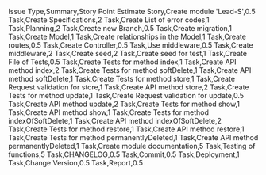 Issue Type,Summary,Story Point Estimate
Story,Create module 'Lead-S',0.5
Task,Create Specifications,2
Task,Create List of error codes,1
Task,Planning,2
Task,Create new Branch,0.5
Task,Create migration,1
Task,Create Model,1
Task,Create relationships in the Model,1
Task,Create routes,0.5
Task,Create Controller,0.5
Task,Use middleware,0.5
Task,Create middleware,2
Task,Create seed,2
Task,Create seed for test,1
Task,Create File of Tests,0.5
Task,Create Tests for method index,1
Task,Create API method index,2
Task,Create Tests for method softDelete,1
Task,Create API method softDelete,1
Task,Create Tests for method store,1
Task,Create Request validation for store,1
Task,Create API method store,2
Task,Create Tests for method update,1
Task,Create Request validation for update,0.5
Task,Create API method update,2
Task,Create Tests for method show,1
Task,Create API method show,1
Task,Create Tests for method indexOfSoftDelete,1
Task,Create API method indexOfSoftDelete,2
Task,Create Tests for method restore,1
Task,Create API method restore,1
Task,Create Tests for method permanentlyDeleted,1
Task,Create API method permanentlyDeleted,1
Task,Create module documentation,5
Task,Testing of functions,5
Task,CHANGELOG,0.5
Task,Commit,0.5
Task,Deployment,1
Task,Change Version,0.5
Task,Report,0.5
